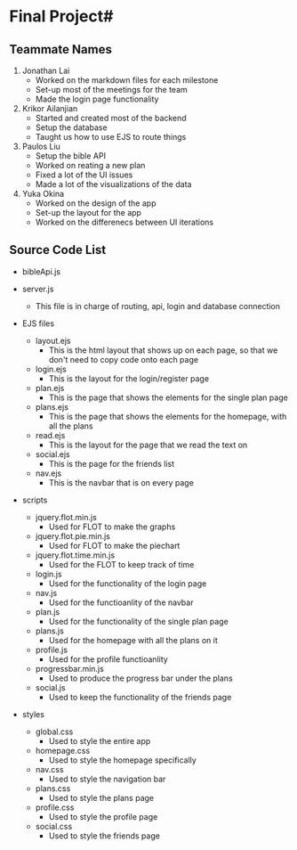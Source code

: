 # Final Project#

## Teammate Names ##
1. Jonathan Lai
    * Worked on the markdown files for each milestone
    * Set-up most of the meetings for the team
    * Made the login page functionality
2. Krikor Ailanjian
    * Started and created most of the backend
    * Setup the database
    * Taught us how to use EJS to route things
3. Paulos Liu
    * Setup the bible API
    * Worked on reating a new plan
    * Fixed a lot of the UI issues
    * Made a lot of the visualizations of the data
4. Yuka Okina
    * Worked on the design of the app
    * Set-up the layout for the app
    * Worked on the differenecs between UI iterations

## Source Code List ##
 * bibleApi.js
    
 * server.js
    * This file is in charge of routing, api, login and database connection
 * EJS files
    * layout.ejs
        * This is the html layout that shows up on each page, so that we don't need to copy code onto each page
    * login.ejs
        * This is the layout for the login/register page
    * plan.ejs
        * This is the page that shows the elements for the single plan page
    * plans.ejs
        * This is the page that shows the elements for the homepage, with all the plans
    * read.ejs
        * This is the layout for the page that we read the text on
    * social.ejs
        * This is the page for the friends list 
    * nav.ejs
        * This is the navbar that is on every page
* scripts
    * jquery.flot.min.js
        * Used for FLOT to make the graphs
    * jquery.flot.pie.min.js
        * Used for FLOT to make the piechart
    * jquery.flot.time.min.js
        * Used for the FLOT to keep track of time
    * login.js
        * Used for the functionality of the login page
    * nav.js
        * Used for the functioanlity of the navbar
    * plan.js
        * Used for the functionality of the single plan page
    * plans.js
        * Used for the homepage with all the plans on it
    * profile.js
        * Used for the profile functioanlity
    * progressbar.min.js
        * Used to produce the progress bar under the plans
    * social.js
        * Used to keep the functionality of the friends page
* styles
    * global.css
        * Used to style the entire app
    * homepage.css
        * Used to style the homepage specifically
    * nav.css
        * Used to style the navigation bar
    * plans.css
        * Used to style the plans page
    * profile.css
        * Used to style the profile page
    * social.css
        * Used to style the friends page

